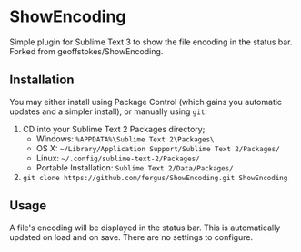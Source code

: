 # ShowEncoding

Simple plugin for Sublime Text 3 to show the file encoding in the status bar. Forked from geoffstokes/ShowEncoding. 

## Installation

You may either install using Package Control (which gains you automatic updates and a simpler install), or manually using `git`.


1. CD into your Sublime Text 2 Packages directory;
	* Windows: `%APPDATA%\Sublime Text 2\Packages\`
	* OS X: `~/Library/Application Support/Sublime Text 2/Packages/`
	* Linux: `~/.config/sublime-text-2/Packages/`
	* Portable Installation: `Sublime Text 2/Data/Packages/`
2. `git clone https://github.com/fergus/ShowEncoding.git ShowEncoding`

## Usage

A file's encoding will be displayed in the status bar. This is automatically updated on load and on save. There are no settings to configure.
